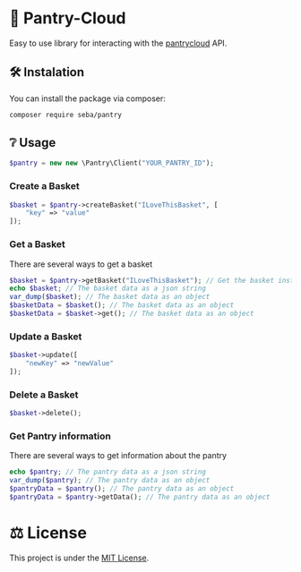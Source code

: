 # 🍊 Pantry-Cloud
Easy to use library for interacting with the [pantrycloud](https://getpantry.cloud) API.

## 🛠 Instalation
You can install the package via composer:

```bash
composer require seba/pantry
```

## ❔ Usage
```php
$pantry = new new \Pantry\Client("YOUR_PANTRY_ID");
```

### Create a Basket
```php
$basket = $pantry->createBasket("ILoveThisBasket", [
    "key" => "value"
]);
```

### Get a Basket
There are several ways to get a basket
```php
$basket = $pantry->getBasket("ILoveThisBasket"); // Get the basket instance
echo $basket; // The basket data as a json string
var_dump($basket); // The basket data as an object
$basketData = $basket(); // The basket data as an object
$basketData = $basket->get(); // The basket data as an object
```

### Update a Basket
```php
$basket->update([
    "newKey" => "newValue"
]);
```

### Delete a Basket
```php
$basket->delete();
```

### Get Pantry information
There are several ways to get information about the pantry
```php
echo $pantry; // The pantry data as a json string
var_dump($pantry); // The pantry data as an object
$pantryData = $pantry(); // The pantry data as an object
$pantryData = $pantry->getData(); // The pantry data as an object
```


# ⚖️ License
This project is under the [MIT License](https://github.com/SebaOfficial/pantry-cloud/blob/main/LICENSE).